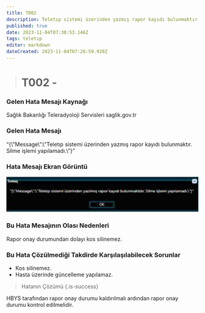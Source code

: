 ```yaml
---
title: T002
description: Teletıp sistemi üzerinden yazmış rapor kayıdı bulunmaktır. Silme işlemi yapılamadı.
published: true
date: 2023-11-04T07:30:53.146Z
tags: teletıp
editor: markdown
dateCreated: 2023-11-04T07:26:59.920Z
---
```


> # T002 - 

### Gelen Hata Mesajı Kaynağı
Sağlık Bakanlığı Teleradyoloji Servisleri  saglik.gov.tr  

### Gelen Hata Mesajı

“{\”Message\”:\”Teletıp sistemi üzerinden yazmış rapor kayıdı bulunmaktır. Silme işlemi yapılamadı.\”}”

### Hata Mesajı Ekran Görüntü

![t002.png](/hatagoruntu/t002.png)

### Bu Hata Mesajının Olası Nedenleri 

Rapor onay durumundan dolayı kos silinemez.

### Bu Hata Çözülmediği Takdirde Karşılaşılabilecek Sorunlar

- Kos silinemez.
- Hasta üzerinde güncelleme yapılamaz.

> Hatanın Çözümü
{.is-success}

HBYS tarafından rapor onay durumu kaldırılmalı ardından rapor onay durumu kontrol edilmelidir.
